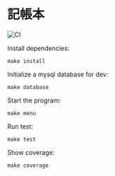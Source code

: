 # 記帳本

![CI](https://github.com/jason-ntu/Accounting/actions/workflows/CI.yml/badge.svg)

Install dependencies:
```
make install
```

Initialize a mysql database for dev:
```
make database
```

Start the program:
```
make menu
```

Run test:
```
make test
```

Show coverage:
```
make coverage
```